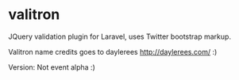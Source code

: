 valitron
========

JQuery validation plugin for Laravel, uses Twitter bootstrap markup.

Valitron name credits goes to daylerees http://daylerees.com/ :)

Version: Not event alpha :)